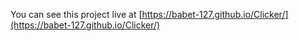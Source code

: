 You can see this project live at [https://babet-127.github.io/Clicker/](https://babet-127.github.io/Clicker/)